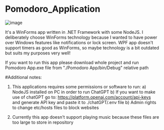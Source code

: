 # Pomodoro_Application
![image](https://user-images.githubusercontent.com/68683285/229285826-13e9718c-3571-41a8-b9a6-b90dc25aeb11.png)

 It's a WinForms app written in .NET Framework with some NodeJS. I deliberately choose WinForms technology because I wanted to have power over Windows features like notifications or lock screen. WPF app doesn't support timers as good as WinForms, so maybe technology is a bit outdated but suits my purposes very well! 

If you want to run this app please download whole project and run Pomodoro App.exe file from "./Pomodoro App/bin/Debug" relative path

#Additional notes:
1) This applications requires some permissions or software to run: 
 a) NodeJS installed on PC in order to run ChatGPT
 b) If you want to make use of chatGPT go to: https://platform.openai.com/account/api-keys and generate API key and paste it to ./chatGPT/.env file
 b) Admin rights to change etc/hosts files to block websites

2) Currently this app doesn't support playing music because these files are too large to store in repository

